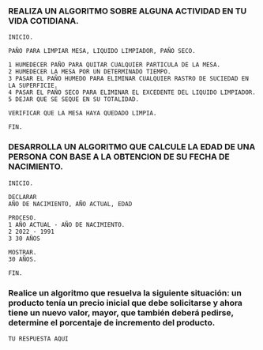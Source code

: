 ### REALIZA UN ALGORITMO SOBRE ALGUNA ACTIVIDAD EN TU VIDA COTIDIANA.

    INICIO.
    
    PAÑO PARA LIMPIAR MESA, LIQUIDO LIMPIADOR, PAÑO SECO.
    
    1 HUMEDECER PAÑO PARA QUITAR CUALQUIER PARTICULA DE LA MESA.
    2 HUMEDECER LA MESA POR UN DETERMINADO TIEMPO.
    3 PASAR EL PAÑO HUMEDO PARA ELIMINAR CUALQUIER RASTRO DE SUCIEDAD EN LA SUPERFICIE.
    4 PASAR EL PAÑO SECO PARA ELIMINAR EL EXCEDENTE DEL LIQUIDO LIMPIADOR.
    5 DEJAR QUE SE SEQUE EN SU TOTALIDAD.
    
    VERIFICAR QUE LA MESA HAYA QUEDADO LIMPIA.
    
    FIN.


### DESARROLLA UN ALGORITMO QUE CALCULE LA EDAD DE UNA PERSONA CON BASE A LA OBTENCION DE SU FECHA DE NACIMIENTO.

    INICIO.
    
    DECLARAR 
    AÑO DE NACIMIENTO, AÑO ACTUAL, EDAD    
    
    PROCESO.
    1 AÑO ACTUAL - AÑO DE NACIMIENTO.
    2 2022 - 1991
    3 30 AÑOS
    
    MOSTRAR. 
    30 AÑOS.
    
    FIN.




###  Realice un algoritmo que resuelva la siguiente situación: un producto tenía un precio inicial que debe solicitarse y ahora tiene un nuevo valor, mayor, que también deberá pedirse, determine el porcentaje de incremento del producto. 

    TU RESPUESTA AQUI
